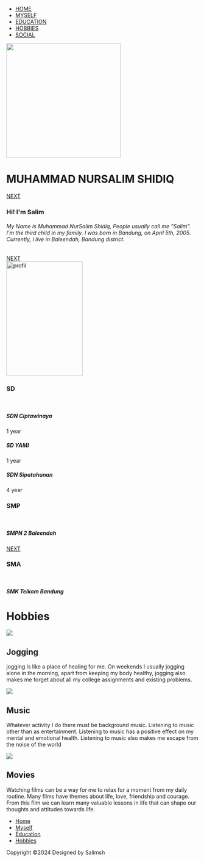 <html>
    <head><title>M. NurSalim Shidiq</title>
    <link rel="stylesheet" href="style.css">
    <link rel="stylesheet" href="https://cdnjs.cloudflare.com/ajax/libs/font-awesome/6.6.0/css/all.min.css" 
    integrity="sha512-Kc323vGBEqzTmouAECnVceyQqyqdsSiqLQISBL29aUW4U/M7pSPA/gEUZQqv1cwx4OnYxTxve5UMg5GT6L4JJg==" 
    crossorigin="anonymous" referrerpolicy="no-referrer" />
    </head>
    <body>
        <div class="navbar">
            <ul>
                <li><a href="#hm">HOME</a></li>
                <li><a href="#my">MYSELF</a></li>
                <li><a href="#edu">EDUCATION</a></li>
                <li><a href="#hoby">HOBBIES</a></li>
                <li><a href="#soc">SOCIAL</a></li>
            </ul>
        </div>
        <div class="background">
          <div class="content">
            <div class="sun">
                <img src="sun.png" width="300" height="300">
                <div class="centered"><h1>MUHAMMAD NURSALIM SHIDIQ</h1></div>
            </div>
            <div class="btn">
                <a href="#nxt">NEXT</a> 
            </div>
          </div>
        </div>
        <div class="details">
            <div class="one">
                <h3>Hi! I'm Salim</h3>
                <h6>My Name is Muhammad NurSalim Shidiq, People usually call me "Salim". 
                    I’m the third child in my family. I was born in Bandung, on April 5th, 2005. 
                    Currently, I live in Baleendah, Bandung district.</h6>
                    <a href="#nxt2">NEXT</a>
            </div>
            <div class="two">
                <img src="pasfoto.jpg" alt="profil" width="200" height="300">
            </div>
        </div>
        <div class="educ">
            <div class="sd">
                <h3>SD</h3>
                <br>
                <h5>SDN Ciptawinaya</h6>
                    <p>1 year</p>
                <h5>SD YAMI</h6>
                    <p>1 year</p>
                <h5>SDN Sipatahunan</h6>
                    <p>4 year</p>
            </div>
            <div class="smp">
                <h3>SMP</h3>
                <br>
                <h5>SMPN 2 Baleendah</h6>
                <a href="#nxt3">NEXT</a>
            </div>
            <div class="sma">
                <h3>SMA</h3>
                <br>
                <h5>SMK Telkom Bandung</h6>
            </div>
        </div>
        <div class="hobi"><h1>Hobbies</h1></div>
        <div class="hob">
            <div class="jog">
                <div class="img">
                    <img src="jogging.jpeg">
                </div>
                <div class="teamDetails">
                 <div class="name">
                    <h2>Jogging</h2>
                 </div>
                 </div>
                 <div class="pro">
                    <p>jogging is like a place of healing for me. 
                        On weekends I usually jogging alone in the morning, 
                        apart from keeping my body healthy, jogging also makes 
                        me forget about all my college assignments and existing problems.</p>
                 </div>
            </div>
            <div class="lis">
             <div class="img">
                    <img src="lismus.jpeg">
             </div>
             <div class="teamDetails">
                 <div class="name">
                  <h2>Music</h2>
                 </div>
                 </div>
             <div class="list">
                    <p>Whatever activity I do there must be background music. 
                        Listening to music other than as entertainment. 
                        Listening to music has a positive effect on my mental and emotional health. 
                        Listening to music also makes me escape from the noise of the world</p>
             </div>
            </div>
            <div class="mov">
                <div class="img">
                    <img src="movies.jpeg">
             </div>
             <div class="teamDetails">
                 <div class="name">
                  <h2>Movies</h2>
                 </div>
                 </div>
             <div class="list">
                    <p>Watching films can be a way for me to relax for a moment from my daily routine. 
                        Many films have themes about life, love, friendship and courage. From this film we can 
                        learn many valuable lessons in life that can shape our thoughts and attitudes towards life.</p>
             </div>
            </div>
        </div>
        <footer>
            <div class="footer">
                <div class="socialicon">
                    <a href="https://www.instagram.com/nursalimsh/"><i class="fa-brands fa-instagram"></i></a>
                    <a href="https://open.spotify.com/user/317vgelak7jzh6ks3iralex7lhlq?si=9255e61eebbf4f76"><i class="fa-brands fa-spotify"></i></a>
                    <a href="https://wa.me/qr/KGWOFGIPOFKUH1"><i class="fa-brands fa-whatsapp"></i></a>
                </div>
                <div class="footernav">
                   <ul> 
                    <li><a href="">Home</a></li>
                    <li><a href="">Myself</a></li>
                    <li><a href="">Education</a></li>
                    <li><a href="">Hobbies</a></li>
                   </ul>
                </div>
                <div class="footerbottom">
                    <p>Copyright &copy;2024 Designed by <span class="designer">Salimsh</span></p>
                </div>
            </div>
        </footer>    
    </body>
</html>
